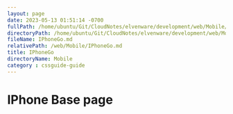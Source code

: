 ```yaml
---
layout: page
date: 2023-05-13 01:51:14 -0700
fullPath: /home/ubuntu/Git/CloudNotes/elvenware/development/web/Mobile/IPhoneGo.md
directoryPath: /home/ubuntu/Git/CloudNotes/elvenware/development/web/Mobile
fileName: IPhoneGo.md
relativePath: /web/Mobile/IPhoneGo.md
title: IPhoneGo
directoryName: Mobile
category : cssguide-guide
---
```


IPhone Base page
================

